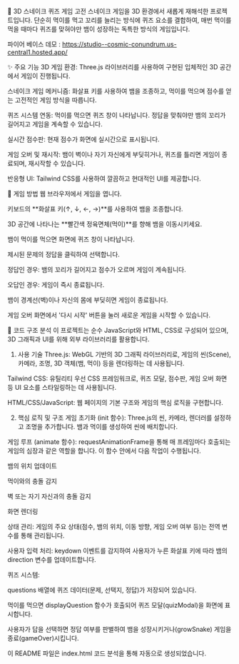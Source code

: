 🐍 3D 스네이크 퀴즈 게임
고전 스네이크 게임을 3D 환경에서 새롭게 재해석한 프로젝트입니다. 단순히 먹이를 먹고 꼬리를 늘리는 방식에 퀴즈 요소를 결합하여, 매번 먹이를 먹을 때마다 퀴즈를 맞혀야만 뱀이 성장하는 독특한 방식의 게임입니다.

파이어 베이스 데모 : https://studio--cosmic-conundrum.us-central1.hosted.app/

✨ 주요 기능
3D 게임 환경: Three.js 라이브러리를 사용하여 구현된 입체적인 3D 공간에서 게임이 진행됩니다.

스네이크 게임 메커니즘: 화살표 키를 사용하여 뱀을 조종하고, 먹이를 먹으며 점수를 얻는 고전적인 게임 방식을 따릅니다.

퀴즈 시스템 연동: 먹이를 먹으면 퀴즈 창이 나타납니다. 정답을 맞춰야만 뱀의 꼬리가 길어지고 게임을 계속할 수 있습니다.

실시간 점수판: 현재 점수가 화면에 실시간으로 표시됩니다.

게임 오버 및 재시작: 뱀이 벽이나 자기 자신에게 부딪히거나, 퀴즈를 틀리면 게임이 종료되며, 재시작할 수 있습니다.

반응형 UI: Tailwind CSS를 사용하여 깔끔하고 현대적인 UI를 제공합니다.

🚀 게임 방법
웹 브라우저에서 게임을 엽니다.

키보드의 **화살표 키(↑, ↓, ←, →)**를 사용하여 뱀을 조종합니다.

3D 공간에 나타나는 **빨간색 정육면체(먹이)**를 향해 뱀을 이동시키세요.

뱀이 먹이를 먹으면 화면에 퀴즈 창이 나타납니다.

제시된 문제의 정답을 클릭하여 선택합니다.

정답인 경우: 뱀의 꼬리가 길어지고 점수가 오르며 게임이 계속됩니다.

오답인 경우: 게임이 즉시 종료됩니다.

뱀이 경계선(벽)이나 자신의 몸에 부딪히면 게임이 종료됩니다.

게임 오버 화면에서 '다시 시작' 버튼을 눌러 새로운 게임을 시작할 수 있습니다.

🔧 코드 구조 분석
이 프로젝트는 순수 JavaScript와 HTML, CSS로 구성되어 있으며, 3D 그래픽과 UI를 위해 외부 라이브러리를 활용합니다.

1. 사용 기술
Three.js: WebGL 기반의 3D 그래픽 라이브러리로, 게임의 씬(Scene), 카메라, 조명, 3D 객체(뱀, 먹이) 등을 렌더링하는 데 사용됩니다.

Tailwind CSS: 유틸리티 우선 CSS 프레임워크로, 퀴즈 모달, 점수판, 게임 오버 화면 등 UI 요소를 스타일링하는 데 사용됩니다.

HTML/CSS/JavaScript: 웹 페이지의 기본 구조와 게임의 핵심 로직을 구현합니다.

2. 핵심 로직 및 구조
게임 초기화 (init 함수): Three.js의 씬, 카메라, 렌더러를 설정하고 조명을 추가합니다. 뱀과 먹이를 생성하여 씬에 배치합니다.

게임 루프 (animate 함수): requestAnimationFrame을 통해 매 프레임마다 호출되는 게임의 심장과 같은 역할을 합니다. 이 함수 안에서 다음 작업이 수행됩니다.

뱀의 위치 업데이트

먹이와의 충돌 감지

벽 또는 자기 자신과의 충돌 감지

화면 렌더링

상태 관리: 게임의 주요 상태(점수, 뱀의 위치, 이동 방향, 게임 오버 여부 등)는 전역 변수를 통해 관리됩니다.

사용자 입력 처리: keydown 이벤트를 감지하여 사용자가 누른 화살표 키에 따라 뱀의 direction 변수를 업데이트합니다.

퀴즈 시스템:

questions 배열에 퀴즈 데이터(문제, 선택지, 정답)가 저장되어 있습니다.

먹이를 먹으면 displayQuestion 함수가 호출되어 퀴즈 모달(quizModal)을 화면에 표시합니다.

사용자가 답을 선택하면 정답 여부를 판별하여 뱀을 성장시키거나(growSnake) 게임을 종료(gameOver)시킵니다.

이 README 파일은 index.html 코드 분석을 통해 자동으로 생성되었습니다.
